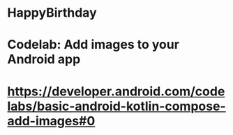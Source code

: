 # HappyBirthday
# Codelab: Add images to your Android app
# https://developer.android.com/codelabs/basic-android-kotlin-compose-add-images#0
